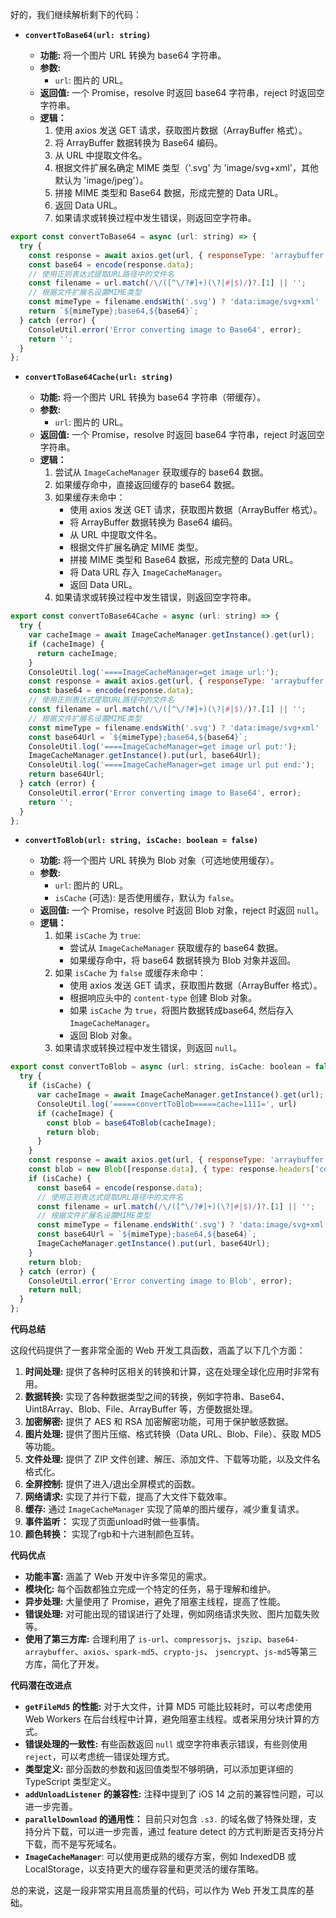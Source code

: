 好的，我们继续解析剩下的代码：

*   **`convertToBase64(url: string)`**

    *   **功能:** 将一个图片 URL 转换为 base64 字符串。
    *   **参数:**
        *   `url`: 图片的 URL。
    *   **返回值:** 一个 Promise，resolve 时返回 base64 字符串，reject 时返回空字符串。
    *   **逻辑：**
        1.  使用 axios 发送 GET 请求，获取图片数据（ArrayBuffer 格式）。
        2.  将 ArrayBuffer 数据转换为 Base64 编码。
        3.  从 URL 中提取文件名。
        4.  根据文件扩展名确定 MIME 类型（'.svg' 为 'image/svg+xml'，其他默认为 'image/jpeg'）。
        5.  拼接 MIME 类型和 Base64 数据，形成完整的 Data URL。
        6.  返回 Data URL。
        7.  如果请求或转换过程中发生错误，则返回空字符串。
```js
export const convertToBase64 = async (url: string) => {
  try {
    const response = await axios.get(url, { responseType: 'arraybuffer' });
    const base64 = encode(response.data);
    // 使用正则表达式提取URL路径中的文件名
    const filename = url.match(/\/([^\/?#]+)(\?|#|$)/)?.[1] || '';
    // 根据文件扩展名设置MIME类型
    const mimeType = filename.endsWith('.svg') ? 'data:image/svg+xml' : 'data:image/jpeg';
    return `${mimeType};base64,${base64}`;
  } catch (error) {
    ConsoleUtil.error('Error converting image to Base64', error);
    return '';
  }
};

```
*   **`convertToBase64Cache(url: string)`**

    *   **功能:** 将一个图片 URL 转换为 base64 字符串（带缓存）。
    *   **参数:**
        *   `url`: 图片的 URL。
    *   **返回值:** 一个 Promise，resolve 时返回 base64 字符串，reject 时返回空字符串。
    *   **逻辑：**
        1.  尝试从 `ImageCacheManager` 获取缓存的 base64 数据。
        2.  如果缓存命中，直接返回缓存的 base64 数据。
        3.  如果缓存未命中：
            *   使用 axios 发送 GET 请求，获取图片数据（ArrayBuffer 格式）。
            *   将 ArrayBuffer 数据转换为 Base64 编码。
            *   从 URL 中提取文件名。
            *   根据文件扩展名确定 MIME 类型。
            *   拼接 MIME 类型和 Base64 数据，形成完整的 Data URL。
            *   将 Data URL 存入 `ImageCacheManager`。
            *   返回 Data URL。
        4.  如果请求或转换过程中发生错误，则返回空字符串。
```js
export const convertToBase64Cache = async (url: string) => {
  try {
    var cacheImage = await ImageCacheManager.getInstance().get(url);
    if (cacheImage) {
      return cacheImage;
    }
    ConsoleUtil.log('====ImageCacheManager=get image url:');
    const response = await axios.get(url, { responseType: 'arraybuffer' });
    const base64 = encode(response.data);
    // 使用正则表达式提取URL路径中的文件名
    const filename = url.match(/\/([^\/?#]+)(\?|#|$)/)?.[1] || '';
    // 根据文件扩展名设置MIME类型
    const mimeType = filename.endsWith('.svg') ? 'data:image/svg+xml' : 'data:image/jpeg';
    const base64Url = `${mimeType};base64,${base64}`;
    ConsoleUtil.log('====ImageCacheManager=get image url put:');
    ImageCacheManager.getInstance().put(url, base64Url);
    ConsoleUtil.log('====ImageCacheManager=get image url put end:');
    return base64Url;
  } catch (error) {
    ConsoleUtil.error('Error converting image to Base64', error);
    return '';
  }
};
```
*   **`convertToBlob(url: string, isCache: boolean = false)`**

    *   **功能:** 将一个图片 URL 转换为 Blob 对象（可选地使用缓存）。
    *   **参数:**
        *   `url`: 图片的 URL。
        *   `isCache` (可选): 是否使用缓存，默认为 `false`。
    *   **返回值:** 一个 Promise，resolve 时返回 Blob 对象，reject 时返回 `null`。
    *   **逻辑：**
        1.  如果 `isCache` 为 `true`:
            *   尝试从 `ImageCacheManager` 获取缓存的 base64 数据。
            *   如果缓存命中，将 base64 数据转换为 Blob 对象并返回。
        2.  如果 `isCache` 为 `false` 或缓存未命中：
            *   使用 axios 发送 GET 请求，获取图片数据（ArrayBuffer 格式）。
            *   根据响应头中的 `content-type` 创建 Blob 对象。
            *   如果 `isCache` 为 `true`，将图片数据转成base64, 然后存入 `ImageCacheManager`。
            *   返回 Blob 对象。
        3.  如果请求或转换过程中发生错误，则返回 `null`。
```js
export const convertToBlob = async (url: string, isCache: boolean = false) => {
  try {
    if (isCache) {
      var cacheImage = await ImageCacheManager.getInstance().get(url);
      ConsoleUtil.log('=====convertToBlob=====cache=1111=', url)
      if (cacheImage) {
        const blob = base64ToBlob(cacheImage);
        return blob;
      }
    }
    const response = await axios.get(url, { responseType: 'arraybuffer' });
    const blob = new Blob([response.data], { type: response.headers['content-type'] });
    if (isCache) {
      const base64 = encode(response.data);
      // 使用正则表达式提取URL路径中的文件名
      const filename = url.match(/\/([^\/?#]+)(\?|#|$)/)?.[1] || '';
      // 根据文件扩展名设置MIME类型
      const mimeType = filename.endsWith('.svg') ? 'data:image/svg+xml' : 'data:image/jpeg';
      const base64Url = `${mimeType};base64,${base64}`;
      ImageCacheManager.getInstance().put(url, base64Url);
    }
    return blob;
  } catch (error) {
    ConsoleUtil.error('Error converting image to Blob', error);
    return null;
  }
};
```
**代码总结**

这段代码提供了一套非常全面的 Web 开发工具函数，涵盖了以下几个方面：

1.  **时间处理:**  提供了各种时区相关的转换和计算，这在处理全球化应用时非常有用。
2.  **数据转换:**  实现了各种数据类型之间的转换，例如字符串、Base64、Uint8Array、Blob、File、ArrayBuffer 等，方便数据处理。
3.  **加密解密:**  提供了 AES 和 RSA 加密解密功能，可用于保护敏感数据。
4.  **图片处理:**  提供了图片压缩、格式转换（Data URL、Blob、File）、获取 MD5 等功能。
5.  **文件处理:**  提供了 ZIP 文件创建、解压、添加文件、下载等功能，以及文件名格式化。
6.  **全屏控制:**  提供了进入/退出全屏模式的函数。
7.  **网络请求:**  实现了并行下载，提高了大文件下载效率。
8.  **缓存:**  通过 `ImageCacheManager` 实现了简单的图片缓存，减少重复请求。
9.  **事件监听：** 实现了页面unload时做一些事情。
10. **颜色转换：** 实现了rgb和十六进制颜色互转。

**代码优点**

*   **功能丰富:**  涵盖了 Web 开发中许多常见的需求。
*   **模块化:**  每个函数都独立完成一个特定的任务，易于理解和维护。
*   **异步处理:**  大量使用了 Promise，避免了阻塞主线程，提高了性能。
*   **错误处理:**  对可能出现的错误进行了处理，例如网络请求失败、图片加载失败等。
*   **使用了第三方库:**  合理利用了 `is-url`、`compressorjs`、`jszip`、`base64-arraybuffer`、`axios`、`spark-md5`、`crypto-js`、 `jsencrypt`、`js-md5`等第三方库，简化了开发。

**代码潜在改进点**

*   **`getFileMd5` 的性能:**  对于大文件，计算 MD5 可能比较耗时，可以考虑使用 Web Workers 在后台线程中计算，避免阻塞主线程。或者采用分块计算的方式。
*   **错误处理的一致性:**  有些函数返回 `null` 或空字符串表示错误，有些则使用 `reject`，可以考虑统一错误处理方式。
*   **类型定义:**  部分函数的参数和返回值类型不够明确，可以添加更详细的 TypeScript 类型定义。
*   **`addUnloadListener` 的兼容性:**  注释中提到了 iOS 14 之前的兼容性问题，可以进一步完善。
*   **`parallelDownload` 的通用性：** 目前只对包含 `.s3.` 的域名做了特殊处理，支持分片下载，可以进一步完善，通过 feature detect 的方式判断是否支持分片下载，而不是写死域名。
*    **`ImageCacheManager`**:  可以使用更成熟的缓存方案，例如 IndexedDB 或 LocalStorage，以支持更大的缓存容量和更灵活的缓存策略。

总的来说，这是一段非常实用且高质量的代码，可以作为 Web 开发工具库的基础。
